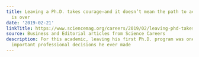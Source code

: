 ```yaml
---
title: Leaving a Ph.D. takes courage—and it doesn’t mean the path to academic success
  is over
date: '2019-02-21'
linkTitle: https://www.sciencemag.org/careers/2019/02/leaving-phd-takes-courage-and-it-doesn-t-mean-path-academic-success-over
source: Business and Editorial articles from Science Careers
description: For this academic, leaving his first Ph.D. program was one of the most
  important professional decisions he ever made
---
```

